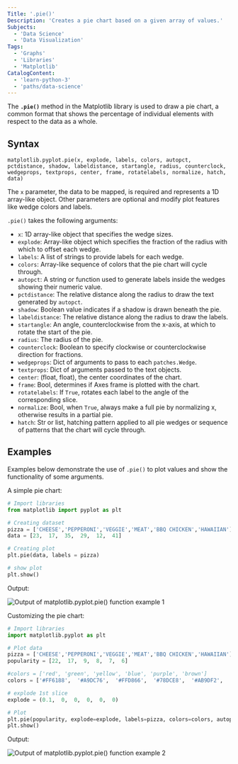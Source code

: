 ```yaml
---
Title: '.pie()'
Description: 'Creates a pie chart based on a given array of values.'
Subjects:
  - 'Data Science'
  - 'Data Visualization'
Tags:
  - 'Graphs'
  - 'Libraries'
  - 'Matplotlib'
CatalogContent:
  - 'learn-python-3'
  - 'paths/data-science'
---
```


The **`.pie()`** method in the Matplotlib library is used to draw a pie chart, a common format that shows the percentage of individual elements with respect to the data as a whole.

## Syntax

```pseudo
matplotlib.pyplot.pie(x, explode, labels, colors, autopct, pctdistance, shadow, labeldistance, startangle, radius, counterclock, wedgeprops, textprops, center, frame, rotatelabels, normalize, hatch, data)
```

The `x` parameter, the data to be mapped, is required and represents a 1D array-like object. Other parameters are optional and modify plot features like wedge colors and labels.

`.pie()` takes the following arguments:

- `x`: 1D array-like object that specifies the wedge sizes.
- `explode`: Array-like object which specifies the fraction of the radius with which to offset each wedge.
- `labels`: A list of strings to provide labels for each wedge.
- `colors`: Array-like sequence of colors that the pie chart will cycle through.
- `autopct`: A string or function used to generate labels inside the wedges showing their numeric value.
- `pctdistance`: The relative distance along the radius to draw the text generated by `autopct`.
- `shadow`: Boolean value indicates if a shadow is drawn beneath the pie.
- `labeldistance`: The relative distance along the radius to draw the labels.
- `startangle`: An angle, counterclockwise from the x-axis, at which to rotate the start of the pie.
- `radius`: The radius of the pie.
- `counterclock`: Boolean to specify clockwise or counterclockwise direction for fractions.
- `wedgeprops`: Dict of arguments to pass to each `patches.Wedge`.
- `textprops`: Dict of arguments passed to the text objects.
- `center`: (float, float), the center coordinates of the chart.
- `frame`: Bool, determines if Axes frame is plotted with the chart.
- `rotatelabels`: If `True`, rotates each label to the angle of the corresponding slice.
- `normalize`: Bool, when `True`, always make a full pie by normalizing x, otherwise results in a partial pie.
- `hatch`: Str or list, hatching pattern applied to all pie wedges or sequence of patterns that the chart will cycle through.

## Examples

Examples below demonstrate the use of `.pie()` to plot values and show the functionality of some arguments.

A simple pie chart:

```py
# Import libraries
from matplotlib import pyplot as plt

# Creating dataset
pizza = ['CHEESE','PEPPERONI','VEGGIE','MEAT','BBQ CHICKEN','HAWAIIAN']
data = [23,  17,  35,  29,  12,  41]

# Creating plot
plt.pie(data, labels = pizza)

# show plot
plt.show()
```

Output:

![Output of matplotlib.pyplot.pie() function example 1](https://raw.githubusercontent.com/Codecademy/docs/main/media/matplotlib-pie-1.png)

Customizing the pie chart:

```py
# Import libraries
import matplotlib.pyplot as plt

# Plot data
pizza = ['CHEESE','PEPPERONI','VEGGIE','MEAT','BBQ CHICKEN','HAWAIIAN']
popularity = [22,  17,  9,  8,  7,  6]

#colors = ['red', 'green', 'yellow', 'blue', 'purple', 'brown']
colors = ['#FF6188',  '#A9DC76',  '#FFD866',  '#78DCE8',  '#AB9DF2',  '#8c564b']

# explode 1st slice
explode = (0.1,  0,  0,  0,  0,  0)

# Plot
plt.pie(popularity, explode=explode, labels=pizza, colors=colors, autopct='%1.1f%%', shadow=True, startangle=140)
plt.show()
```

Output:

![Output of matplotlib.pyplot.pie() function example 2](https://raw.githubusercontent.com/Codecademy/docs/main/media/matplotlib-pie-2.png)
